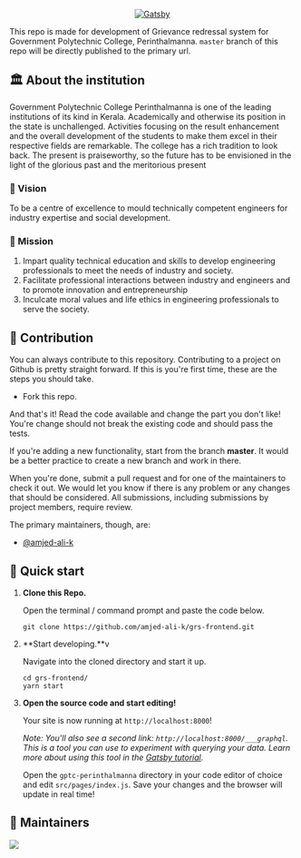 <p align="center">
  <a href="https://www.gptcperinthalmanna.in">
    <img alt="Gatsby" src="https://www.gptcperinthalmanna.in/wp-content/uploads/2018/11/LOGOm.png" />
  </a>
</p>

This repo is made for development of Grievance redressal system for Government Polytechnic College, Perinthalmanna. `master` branch of this repo will be directly published to the primary url.

## 🏛️ About the institution

Government Polytechnic College Perinthalmanna is one of the leading institutions of its kind in Kerala. Academically and otherwise its position in the state is unchallenged. Activities focusing on the result enhancement and the overall development of the students to make them excel in their respective fields are remarkable. The college has a rich tradition to look back. The present is praiseworthy, so the future has to be envisioned in the light of the glorious past and the meritorious present

### 👀 Vision

To be a centre of excellence to mould technically competent engineers for industry expertise and social development.

### 🎯 Mission

1. Impart quality technical education and skills to develop engineering professionals to meet the needs of industry and society.
2. Facilitate professional interactions between industry and engineers and to promote innovation and entrepreneurship
3. Inculcate moral values and life ethics in engineering professionals to serve the society.

## 🤝 Contribution

You can always contribute to this repository. Contributing to a project on Github is pretty straight forward. If this is you're first time, these are the steps you should take.

- Fork this repo.

And that's it! Read the code available and change the part you don't like! You're change should not break the existing code and should pass the tests.

If you're adding a new functionality, start from the branch **master**. It would be a better practice to create a new branch and work in there.

When you're done, submit a pull request and for one of the maintainers to check it out. We would let you know if there is any problem or any changes that should be considered.
All submissions, including submissions by project members, require review.

The primary maintainers, though, are:

- [@amjed-ali-k](https://github.com/amjed-ali-k)

## 🚀 Quick start

1.  **Clone this Repo.**

    Open the terminal / command prompt and paste the code below.

    ```shell
    git clone https://github.com/amjed-ali-k/grs-frontend.git
    ```

1.  **Start developing.**v

    Navigate into the cloned directory and start it up.

    ```shell
    cd grs-frontend/
    yarn start
    ```

1.  **Open the source code and start editing!**

    Your site is now running at `http://localhost:8000`!

    _Note: You'll also see a second link: _`http://localhost:8000/___graphql`_. This is a tool you can use to experiment with querying your data. Learn more about using this tool in the [Gatsby tutorial](https://www.gatsbyjs.com/tutorial/part-five/#introducing-graphiql)._

    Open the `gptc-perinthalmanna` directory in your code editor of choice and edit `src/pages/index.js`. Save your changes and the browser will update in real time!

## 🧔 Maintainers

<a href="https://github.com/amjed-ali-k/grs-frontend/graphs/contributors">
  <img src="https://contrib.rocks/image?repo=amjed-ali-k/grs-frontend" />
</a>
